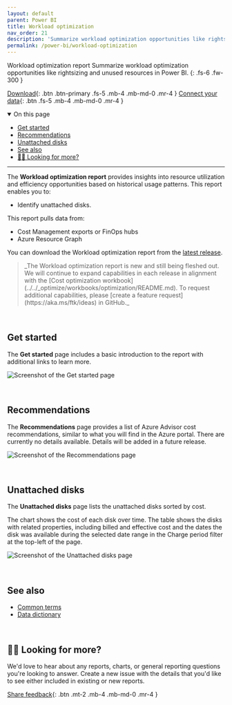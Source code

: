 ```yaml
---
layout: default
parent: Power BI
title: Workload optimization
nav_order: 21
description: 'Summarize workload optimization opportunities like rightsizing and unused resources in Power BI.'
permalink: /power-bi/workload-optimization
---
```


<span class="fs-9 d-block mb-4">Workload optimization report</span>
Summarize workload optimization opportunities like rightsizing and unused resources in Power BI.
{: .fs-6 .fw-300 }

[Download](https://github.com/microsoft/finops-toolkit/releases/latest/download/WorkloadOptimization.pbix){: .btn .btn-primary .fs-5 .mb-4 .mb-md-0 .mr-4 }
[Connect your data](./README.md#-connect-to-your-data){: .btn .fs-5 .mb-4 .mb-md-0 .mr-4 }

<details open markdown="1">
   <summary class="fs-2 text-uppercase">On this page</summary>

- [Get started](#get-started)
- [Recommendations](#recommendations)
- [Unattached disks](#unattached-disks)
- [See also](#see-also)
- [🙋‍♀️ Looking for more?](#️-looking-for-more)

</details>

---

The **Workload optimization report** provides insights into resource utilization and efficiency opportunities based on historical usage patterns. This report enables you to:

- Identify unattached disks.

This report pulls data from:

- Cost Management exports or FinOps hubs
- Azure Resource Graph

You can download the Workload optimization report from the [latest release](https://github.com/microsoft/finops-toolkit/releases).

<blockquote class="note" markdown="1">
_The Workload optimization report is new and still being fleshed out. We will continue to expand capabilities in each release in alignment with the [Cost optimization workbook](../../_optimize/workbooks/optimization/README.md). To request additional capabilities, please [create a feature request](https://aka.ms/ftk/ideas) in GitHub._
</blockquote>

<br>

## Get started

The **Get started** page includes a basic introduction to the report with additional links to learn more.

![Screenshot of the Get started page](https://github.com/user-attachments/assets/c467d8e2-dd49-4dcf-b5b6-2643a59d57fd)

<br>

## Recommendations

The **Recommendations** page provides a list of Azure Advisor cost recommendations, similar to what you will find in the Azure portal. There are currently no details available. Details will be added in a future release.

![Screenshot of the Recommendations page](https://github.com/user-attachments/assets/d8fbe2c2-424a-45cb-81b2-b3f4e084513e)

<br>

## Unattached disks

The **Unattached disks** page lists the unattached disks sorted by cost.

The chart shows the cost of each disk over time. The table shows the disks with related properties, including billed and effective cost and the dates the disk was available during the selected date range in the Charge period filter at the top-left of the page.

![Screenshot of the Unattached disks page](https://github.com/user-attachments/assets/fc815b6d-3564-466b-8100-b00403440fa4)

<br>

## See also

- [Common terms](../../_resources/terms.md)
- [Data dictionary](../../_resources/data-dictionary.md)

<br>

## 🙋‍♀️ Looking for more?

We'd love to hear about any reports, charts, or general reporting questions you're looking to answer. Create a new issue with the details that you'd like to see either included in existing or new reports.

[Share feedback](https://aka.ms/ftk/idea){: .btn .mt-2 .mb-4 .mb-md-0 .mr-4 }

<br>
